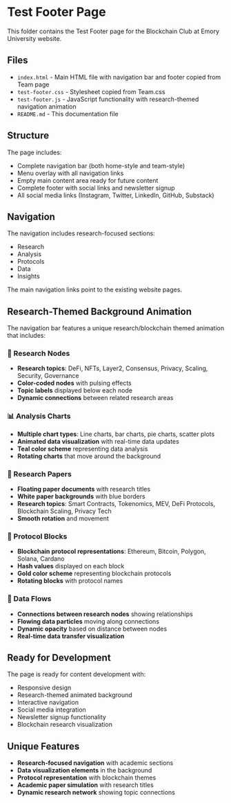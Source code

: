 # Test Footer Page

This folder contains the Test Footer page for the Blockchain Club at Emory University website.

## Files

- `index.html` - Main HTML file with navigation bar and footer copied from Team page
- `test-footer.css` - Stylesheet copied from Team.css
- `test-footer.js` - JavaScript functionality with research-themed navigation animation
- `README.md` - This documentation file

## Structure

The page includes:
- Complete navigation bar (both home-style and team-style)
- Menu overlay with all navigation links
- Empty main content area ready for future content
- Complete footer with social links and newsletter signup
- All social media links (Instagram, Twitter, LinkedIn, GitHub, Substack)

## Navigation

The navigation includes research-focused sections:
- Research
- Analysis
- Protocols
- Data
- Insights

The main navigation links point to the existing website pages.

## Research-Themed Background Animation

The navigation bar features a unique research/blockchain themed animation that includes:

### 🔬 Research Nodes
- **Research topics**: DeFi, NFTs, Layer2, Consensus, Privacy, Scaling, Security, Governance
- **Color-coded nodes** with pulsing effects
- **Topic labels** displayed below each node
- **Dynamic connections** between related research areas

### 📊 Analysis Charts
- **Multiple chart types**: Line charts, bar charts, pie charts, scatter plots
- **Animated data visualization** with real-time data updates
- **Teal color scheme** representing data analysis
- **Rotating charts** that move around the background

### 📄 Research Papers
- **Floating paper documents** with research titles
- **White paper backgrounds** with blue borders
- **Research topics**: Smart Contracts, Tokenomics, MEV, DeFi Protocols, Blockchain Scaling, Privacy Tech
- **Smooth rotation** and movement

### 🧱 Protocol Blocks
- **Blockchain protocol representations**: Ethereum, Bitcoin, Polygon, Solana, Cardano
- **Hash values** displayed on each block
- **Gold color scheme** representing blockchain protocols
- **Rotating blocks** with protocol names

### 🔗 Data Flows
- **Connections between research nodes** showing relationships
- **Flowing data particles** moving along connections
- **Dynamic opacity** based on distance between nodes
- **Real-time data transfer visualization**

## Ready for Development

The page is ready for content development with:
- Responsive design
- Research-themed animated background
- Interactive navigation
- Social media integration
- Newsletter signup functionality
- Blockchain research visualization

## Unique Features

- **Research-focused navigation** with academic sections
- **Data visualization elements** in the background
- **Protocol representation** with blockchain themes
- **Academic paper simulation** with research titles
- **Dynamic research network** showing topic connections
